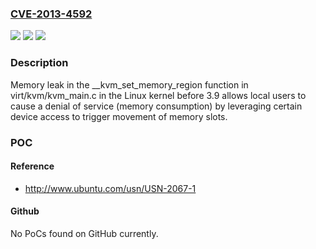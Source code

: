 ### [CVE-2013-4592](https://cve.mitre.org/cgi-bin/cvename.cgi?name=CVE-2013-4592)
![](https://img.shields.io/static/v1?label=Product&message=n%2Fa&color=blue)
![](https://img.shields.io/static/v1?label=Version&message=%3D%20n%2Fa%20&color=brighgreen)
![](https://img.shields.io/static/v1?label=Vulnerability&message=n%2Fa&color=brighgreen)

### Description

Memory leak in the __kvm_set_memory_region function in virt/kvm/kvm_main.c in the Linux kernel before 3.9 allows local users to cause a denial of service (memory consumption) by leveraging certain device access to trigger movement of memory slots.

### POC

#### Reference
- http://www.ubuntu.com/usn/USN-2067-1

#### Github
No PoCs found on GitHub currently.

